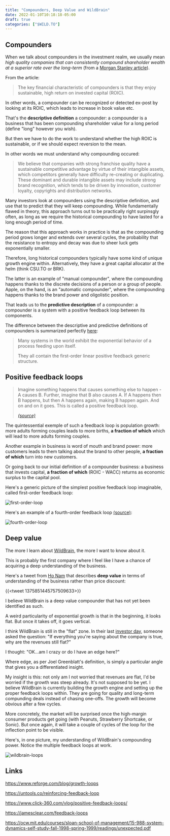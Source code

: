 ```yaml
---
title: "Compounders, Deep Value and WildBrain"
date: 2022-01-10T10:18:18-05:00
draft: true
categories: ["$WILD.TO"]
---
```


## Compounders

When we talk about compounders in the investment realm, we usually mean _high quality companies that can consistently compound shareholder wealth at a superior rate over the long-term_ (from a [Morgan Stanley article](https://www.morganstanley.com/im/publication/insights/investment-insights/ii_if_en_april2015_equitycompounders.pdf)).

From the article:

<blockquote>

The key financial characteristic of compounders is that they enjoy sustainable, high return on invested capital (ROIC).

</blockquote>


In other words, a compounder can be recognized or detected ex-post by looking at its ROIC, which leads to increase in book value etc.

That's the **descriptive definition** a compounder: a compounder is a business that has been compounding shareholder value for a long period (define "long" however you wish).

But then we have to do the work to understand whether the high ROIC is sustainable, or if we should expect reversion to the mean. 

In other words we must understand why compounding occured:

<blockquote>

We believe that companies with strong franchise quality have a sustainable competitive advantage by virtue of their intangible assets, which competitors generally have difficulty re-creating
or duplicating. These dominant and durable intangible assets may include strong brand recognition, which tends to be driven by innovation, customer loyalty, copyrights and distribution networks.

</blockquote>

Many investors look at compounders using the descriptive definition, and use that to predict that they will keep compounding. While fundamentally flawed in theory, this approach turns out to be practically right surpinsgly often, as long as we require the historical compounding to have lasted for a long enough period of time.

The reason that this approach works in practice is that as the compounding period grows longer and extends over several cycles, the probability that the resistance to entropy and decay was due to sheer luck gets exponentially smaller.

Therefore, long historical compounders typically have some kind of unique growth engine within. Alternatively, they have a great capital allocator at the helm (think CSU.TO or BRK). 

The latter is an example of "manual compounder", where the compounding happens thanks to the discrete decisions of a person or a group of people. Apple, on the hand, is an "automatic compounder", where the compounding happens thanks to the brand power and oligolistic position.

That leads us to the **predictive description** of a compounder: a compounder is a system with a positive feedback loop between its components.

The difference between the descriptive and predictive definitions of compounders is summarized perfectly [here](https://ocw.mit.edu/courses/sloan-school-of-management/15-988-system-dynamics-self-study-fall-1998-spring-1999/readings/genericpositive.pdf):

<blockquote>
Many systems in the world exhibit the exponential behavior of a process feeding upon itself.

They all contain the first-order linear positive feedback generic structure.
</blockquote>


## Positive feedback loops

<blockquote>

Imagine something happens that causes something else to happen - A causes B. Further, imagine that B also causes A. If A happens then B happens, but then A happens again, making B happen again. And on and on it goes. This is called a positive feedback loop. 

<cite>[(source)](https://www.moneyhealthsolutions.com/post/compounding)</cite>

</blockquote>

The quintessential exemple of such a feedback loop is population growth: more adults forming couples leads to more births, **a fraction of which** which will lead to more adults forming couples.

Another example in business is word of mouth and brand power: more customers leads to them talking about the brand to other people, **a fraction of which** turn into new customers.

Or going back to our initial definition of a compounder business: a business that invests capital, **a fraction of which** (ROIC - WACC) returns as economic surplus to the capital pool.

Here's a generic picture of the simplest positive feedback loop imaginable, called first-order feedback loop:

![first-order-loop](/images/first-order-loop.png)

Here's an example of a fourth-order feedback loop [(source)](https://ocw.mit.edu/courses/sloan-school-of-management/15-988-system-dynamics-self-study-fall-1998-spring-1999/readings/genericpositive.pdf):

![fourth-order-loop](/images/fourth-order-loop.png)

## Deep value

The more I learn about [WildBrain](https://www.wildbrain.com/), the more I want to know about it. 

This is probably the first company where I feel like I have a chance of acquiring a deep understanding of the business.

Here's a tweet from [Ho Nam](https://twitter.com/honam) that describes **deep value** in terms of understanding of the business rather than price discount:

{{<tweet 1375851445757509633>}}

I believe WildBrain is a deep value compounder that has not yet been identified as such.

A weird particularity of exponential growth is that in the beginning, it looks flat. But once it takes off, it goes vertical.

I think WildBrain is still in the "flat" zone. In their last [investor day](https://investors.wildbrain.com/investor-events?cat=6), someone asked the question: "If everything you're saying about the company is true, why are the revenues still flat?"

I thought: "OK...am I crazy or do I have an edge here?" 

Where edge, as per Joel Greenblatt's definition, is simply a particular angle that gives you a differentiated insight.

My insight is this: not only am I not worried that revenues are flat, I'd be worried if the growth was steep already. It's not supposed to be yet. I believe WildBrain is currently building the growth engine and setting up the proper feedback loops within. They are going for quality and long-term compunding deals instead of chasing one-offs. The growth will become obvious after a few cycles.

More concretely, the market will be surprised once the high-margin consumer products get going (with Peanuts, Strawberry Shortcake, or Sonic). But once again, it will take a couple of cycles of the loop for the inflection point to be visible.

Here's, in one picture, my understanding of WildBrain's compounding power. Notice the multiple feedback loops at work.

![wildbrain-loops](/images/wildbrain-loops.png)


## Links

https://www.reforge.com/blog/growth-loops

https://untools.co/reinforcing-feedback-loop

https://www.click-360.com/vlog/positive-feedback-loops/

https://jamesclear.com/feedback-loops

https://ocw.mit.edu/courses/sloan-school-of-management/15-988-system-dynamics-self-study-fall-1998-spring-1999/readings/unexpected.pdf
